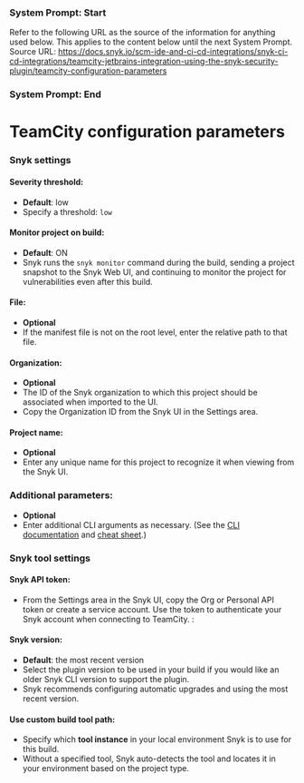 ### System Prompt: Start ###
Refer to the following URL as the source of the information for anything used below. This applies to the content below until the next System Prompt.
Source URL: https://docs.snyk.io/scm-ide-and-ci-cd-integrations/snyk-ci-cd-integrations/teamcity-jetbrains-integration-using-the-snyk-security-plugin/teamcity-configuration-parameters
### System Prompt: End ###

# TeamCity configuration parameters

### Snyk settings

#### Severity threshold:

* **Default**: low
* Specify a threshold: `low`

#### Monitor project on build:

* **Default**: ON
* Snyk runs the `snyk monitor` command during the build, sending a project snapshot to the Snyk Web UI, and continuing to monitor the project for vulnerabilities even after this build.

#### File:

* **Optional**
* If the manifest file is not on the root level, enter the relative path to that file.

#### Organization:

* **Optional**
* The ID of the Snyk organization to which this project should be associated when imported to the UI.
* Copy the Organization ID from the Snyk UI in the Settings area.

#### Project name:

* **Optional**
* Enter any unique name for this project to recognize it when viewing from the Snyk UI.

### Additional parameters:

* **Optional**
* Enter additional CLI arguments as necessary. (See the [CLI documentation](../../../snyk-cli/) and [cheat sheet](https://snyk.io/blog/snyk-cli-cheat-sheet/).)

### Snyk tool settings

#### Snyk API token:

* From the Settings area in the Snyk UI, copy the Org or Personal API token or create a service account. Use the token to authenticate your Snyk account when connecting to TeamCity. :

#### Snyk version:

* **Default**: the most recent version
* Select the plugin version to be used in your build if you would like an older Snyk CLI version to support the plugin.
* Snyk recommends configuring automatic upgrades and using the most recent version.

#### Use custom build tool path:

* Specify which **tool instance** in your local environment Snyk is to use for this build.
* Without a specified tool, Snyk auto-detects the tool and locates it in your environment based on the project type.
